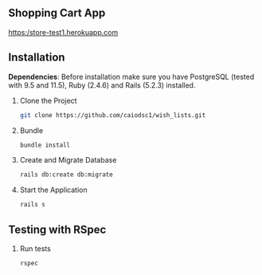 ## Shopping Cart App

[https:/store-test1.herokuapp.com](https://store-test1.herokuapp.com)

## Installation

**Dependencies**: Before installation make sure you have PostgreSQL (tested with 9.5 and 11.5), Ruby (2.4.6) and Rails (5.2.3) installed. 

1. Clone the Project

	~~~ sh
	git clone https://github.com/caiodsc1/wish_lists.git
	~~~

2. Bundle

	~~~ sh
	bundle install
	~~~

3. Create and Migrate Database

	~~~ sh
	rails db:create db:migrate
	~~~

4. Start the Application

	~~~ sh
	rails s
	~~~


## Testing with RSpec

1. Run tests

    ~~~ sh
    rspec
    ~~~
    
    